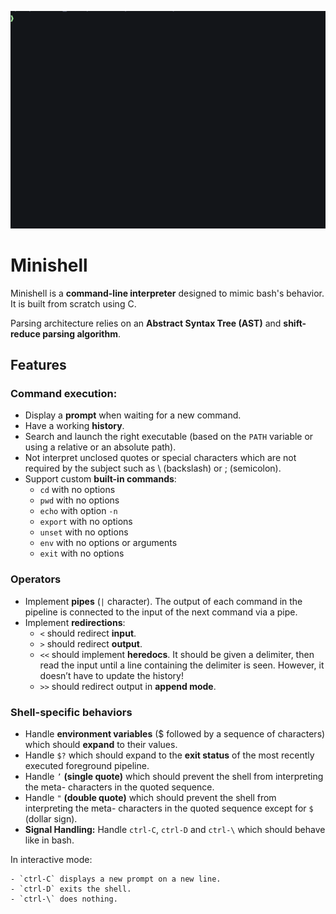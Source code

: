![img](assets/compilation.gif)


# Minishell

Minishell is a **command-line interpreter** designed to mimic bash's behavior. It is built from scratch using C.

Parsing architecture relies on an **Abstract Syntax Tree (AST)** and **shift-reduce parsing algorithm**.

## Features

### Command execution:

- Display a **prompt** when waiting for a new command.
- Have a working **history**.
- Search and launch the right executable (based on the `PATH` variable or using a
relative or an absolute path).
- Not interpret unclosed quotes or special characters which are not required by the
subject such as \ (backslash) or ; (semicolon).
- Support custom **built-in commands**:
    - `cd` with no options
    - `pwd` with no options
    - `echo` with option `-n`
    - `export` with no options
    - `unset` with no options
    - `env` with no options or arguments
    - `exit` with no options

### Operators

- Implement **pipes** (`|` character). The output of each command in the pipeline is
connected to the input of the next command via a pipe.
- Implement **redirections**:
    - `<` should redirect **input**.
    - `>` should redirect **output**.
    - `<<` should implement **heredocs**. It should be given a delimiter, then read the input until a line containing the
delimiter is seen. However, it doesn’t have to update the history!
    - `>>` should redirect output in **append mode**.

### Shell-specific behaviors

- Handle **environment variables** ($ followed by a sequence of characters) which
should **expand** to their values.
- Handle `$?` which should expand to the **exit status** of the most recently executed
foreground pipeline.
- Handle `’` **(single quote)** which should prevent the shell from interpreting the meta-
characters in the quoted sequence.
- Handle `"` **(double quote)** which should prevent the shell from interpreting the meta-
characters in the quoted sequence except for `$` (dollar sign).
- **Signal Handling:** Handle `ctrl-C`, `ctrl-D` and `ctrl-\` which should behave like in bash.

In interactive mode:

    - `ctrl-C` displays a new prompt on a new line.
    - `ctrl-D` exits the shell.
    - `ctrl-\` does nothing.


